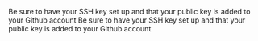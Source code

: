 Be sure to have your SSH key set up and that your public key is added to your Github account
Be sure to have your SSH key set up and that your public key is added to your Github account
